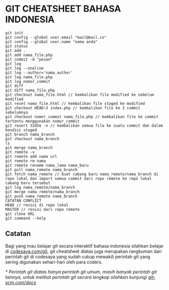 # GIT CHEATSHEET BAHASA INDONESIA

```
git init
git config --global user.email "mail@mail.co" 
git config --global user.name "nama anda"
git status
git add .
git add nama_file.php
git commit -m "pesan"
git log
git log --oneline
git log --author='nama_author'
git log nama_file.php
git log nomor_commit
git diff
git diff nama_file.php
git checkout nama_file.html // kembalikan file modified ke sebelum modified
git reset nama_file.html // kembalikan file staged ke modified
git checkout HEAD~3 index.php // kembalikan file ke 3 commit sebelumnya 
git checkout nomor_commit nama_file.php // kembalikan file ke commit tertentu menggunakan nomor_commit
git revert 32d5e -n // kembalikan semua file ke suatu commit dan dalam kondisi staged
git branch nama_branch
git checkout nama_branch
ls
git merge nama_branch
git remote -v
git remote add nama url
git remote rm nama
git remote rename nama_lama nama_baru
git pull nama_remote nama_branch
git fetch nama_remote // buat cabang baru nama_remote/nama_branch di repo lokal dan import semua commit dari repo remote ke repo lokal cabang baru tersebut
git log nama_remote/nama_branch
git merge nama_remote/nama_branch
git push nama_remote nama_branch
CATATAN CONFLICT
HEAD // revisi di repo lokal 
MASTER // revisi dari repo remote
git clone URL
git command --help
```

## Catatan

Bagi yang mau belajar git secara interaktif bahasa indonesia silahkan belajar di [codesaya.com/git](https://codesaya.com/git), git cheatsheet diatas juga merupakan rangkuman dari perintah git di codesaya yang sudah cukup mewakili perintah git yang sering digunakan sehari-hari oleh para coders.

_\* Perintah git diatas hanya perintah git umum, masih banyak perintah git lainnya, untuk melihat perintah git secara lengkap silahkan kunjungi [git-scm.com/docs](https://git-scm.com/docs)_